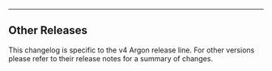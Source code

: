 ---

## Other Releases

This changelog is specific to the v4 Argon release line. For other versions please refer to their release notes for a summary of changes.
